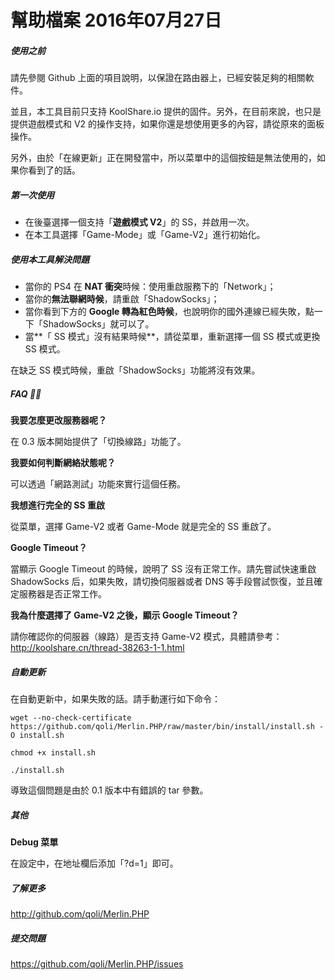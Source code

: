 # 幫助檔案 2016年07月27日

##### 使用之前

請先參閱 Github 上面的項目說明，以保證在路由器上，已經安裝足夠的相關軟件。

並且，本工具目前只支持 KoolShare.io 提供的固件。另外，在目前來說，也只是提供遊戲模式和 V2 的操作支持，如果你還是想使用更多的內容，請從原來的面板操作。

另外，由於「在線更新」正在開發當中，所以菜單中的這個按鈕是無法使用的，如果你看到了的話。



##### 第一次使用

- 在後臺選擇一個支持「**遊戲模式 V2**」的 SS，并啟用一次。
- 在本工具選擇「Game-Mode」或「Game-V2」進行初始化。




##### 使用本工具解決問題

- 當你的 PS4 在 **NAT 衝突**時候：使用重啟服務下的「Network」；
- 當你的**無法聯網時候**，請重啟「ShadowSocks」；
- 當你看到下方的 **Google 轉為紅色時候**，也說明你的國外連線已經失敗，點一下「ShadowSocks」就可以了。
- 當**「 SS 模式」沒有結果時候**，請從菜單，重新選擇一個 SS 模式或更換 SS 模式。


在缺乏 SS 模式時候，重啟「ShadowSocks」功能將沒有效果。



##### FAQ 🙋🏻

**我要怎麼更改服務器呢？**

在 0.3 版本開始提供了「切換線路」功能了。

**我要如何判斷網絡狀態呢？**

可以透過「網路測試」功能來實行這個任務。

**我想進行完全的 SS 重啟**

從菜單，選擇 Game-V2 或者 Game-Mode 就是完全的 SS 重啟了。

**Google Timeout？**

當顯示 Google Timeout 的時候，說明了 SS 沒有正常工作。請先嘗試快速重啟 ShadowSocks 后，如果失敗，請切換伺服器或者 DNS 等手段嘗試恢復，並且確定服務器是否正常工作。

**我為什麼選擇了 Game-V2 之後，顯示 Google Timeout？**

請你確認你的伺服器（線路）是否支持 Game-V2 模式，具體請參考：http://koolshare.cn/thread-38263-1-1.html



##### 自動更新

在自動更新中，如果失敗的話。請手動運行如下命令：

`wget --no-check-certificate https://github.com/qoli/Merlin.PHP/raw/master/bin/install/install.sh -O install.sh`

`chmod +x install.sh`

`./install.sh`

導致這個問題是由於 0.1 版本中有錯誤的 tar 參數。



##### 其他

**Debug 菜單**

在設定中，在地址欄后添加「?d=1」即可。




##### 了解更多

http://github.com/qoli/Merlin.PHP



##### 提交問題

https://github.com/qoli/Merlin.PHP/issues